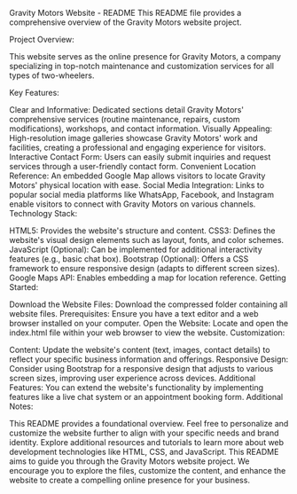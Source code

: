 Gravity Motors Website - README
This README file provides a comprehensive overview of the Gravity Motors website project.

Project Overview:

This website serves as the online presence for Gravity Motors, a company specializing in top-notch maintenance and customization services for all types of two-wheelers.

Key Features:

Clear and Informative: Dedicated sections detail Gravity Motors' comprehensive services (routine maintenance, repairs, custom modifications), workshops, and contact information.
Visually Appealing: High-resolution image galleries showcase Gravity Motors' work and facilities, creating a professional and engaging experience for visitors.
Interactive Contact Form: Users can easily submit inquiries and request services through a user-friendly contact form.
Convenient Location Reference: An embedded Google Map allows visitors to locate Gravity Motors' physical location with ease.
Social Media Integration: Links to popular social media platforms like WhatsApp, Facebook, and Instagram enable visitors to connect with Gravity Motors on various channels.
Technology Stack:

HTML5: Provides the website's structure and content.
CSS3: Defines the website's visual design elements such as layout, fonts, and color schemes.
JavaScript (Optional): Can be implemented for additional interactivity features (e.g., basic chat box).
Bootstrap (Optional): Offers a CSS framework to ensure responsive design (adapts to different screen sizes).
Google Maps API: Enables embedding a map for location reference.
Getting Started:

Download the Website Files: Download the compressed folder containing all website files.
Prerequisites: Ensure you have a text editor and a web browser installed on your computer.
Open the Website: Locate and open the index.html file within your web browser to view the website.
Customization:

Content: Update the website's content (text, images, contact details) to reflect your specific business information and offerings.
Responsive Design: Consider using Bootstrap for a responsive design that adjusts to various screen sizes, improving user experience across devices.
Additional Features: You can extend the website's functionality by implementing features like a live chat system or an appointment booking form.
Additional Notes:

This README provides a foundational overview. Feel free to personalize and customize the website further to align with your specific needs and brand identity.
Explore additional resources and tutorials to learn more about web development technologies like HTML, CSS, and JavaScript.
This README aims to guide you through the Gravity Motors website project. We encourage you to explore the files, customize the content, and enhance the website to create a compelling online presence for your business.
